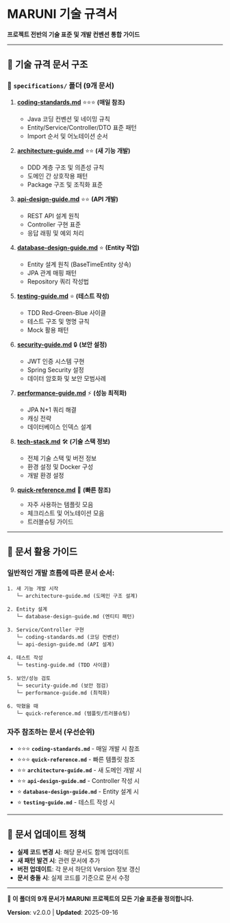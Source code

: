# MARUNI 기술 규격서

**프로젝트 전반의 기술 표준 및 개발 컨벤션 통합 가이드**

---

## 📝 기술 규격 문서 구조

### **📂 `specifications/` 폴더 (9개 문서)**

1. **[coding-standards.md](coding-standards.md)** ⭐⭐⭐ **(매일 참조)**
   - Java 코딩 컨벤션 및 네이밍 규칙
   - Entity/Service/Controller/DTO 표준 패턴
   - Import 순서 및 어노테이션 순서

2. **[architecture-guide.md](architecture-guide.md)** ⭐⭐ **(새 기능 개발)**
   - DDD 계층 구조 및 의존성 규칙
   - 도메인 간 상호작용 패턴
   - Package 구조 및 조직화 표준

3. **[api-design-guide.md](api-design-guide.md)** ⭐⭐ **(API 개발)**
   - REST API 설계 원칙
   - Controller 구현 표준
   - 응답 래핑 및 예외 처리

4. **[database-design-guide.md](database-design-guide.md)** ⭐ **(Entity 작업)**
   - Entity 설계 원칙 (BaseTimeEntity 상속)
   - JPA 관계 매핑 패턴
   - Repository 쿼리 작성법

5. **[testing-guide.md](testing-guide.md)** ⭐ **(테스트 작성)**
   - TDD Red-Green-Blue 사이클
   - 테스트 구조 및 명명 규칙
   - Mock 활용 패턴

6. **[security-guide.md](security-guide.md)** 🔒 **(보안 설정)**
   - JWT 인증 시스템 구현
   - Spring Security 설정
   - 데이터 암호화 및 보안 모범사례

7. **[performance-guide.md](performance-guide.md)** ⚡ **(성능 최적화)**
   - JPA N+1 쿼리 해결
   - 캐싱 전략
   - 데이터베이스 인덱스 설계

8. **[tech-stack.md](tech-stack.md)** 🛠️ **(기술 스택 정보)**
   - 전체 기술 스택 및 버전 정보
   - 환경 설정 및 Docker 구성
   - 개발 환경 설정

9. **[quick-reference.md](quick-reference.md)** 🚀 **(빠른 참조)**
   - 자주 사용하는 템플릿 모음
   - 체크리스트 및 어노테이션 모음
   - 트러블슈팅 가이드

---

## 🎯 문서 활용 가이드

### **일반적인 개발 흐름에 따른 문서 순서:**

```
1. 새 기능 개발 시작
   └─ architecture-guide.md (도메인 구조 설계)

2. Entity 설계
   └─ database-design-guide.md (엔티티 패턴)

3. Service/Controller 구현
   └─ coding-standards.md (코딩 컨벤션)
   └─ api-design-guide.md (API 설계)

4. 테스트 작성
   └─ testing-guide.md (TDD 사이클)

5. 보안/성능 검토
   └─ security-guide.md (보안 점검)
   └─ performance-guide.md (최적화)

6. 막혔을 때
   └─ quick-reference.md (템플릿/트러블슈팅)
```

### **자주 참조하는 문서 (우선순위)**

- ⭐⭐⭐ **`coding-standards.md`** - 매일 개발 시 참조
- ⭐⭐⭐ **`quick-reference.md`** - 빠른 템플릿 참조
- ⭐⭐ **`architecture-guide.md`** - 새 도메인 개발 시
- ⭐⭐ **`api-design-guide.md`** - Controller 작성 시
- ⭐ **`database-design-guide.md`** - Entity 설계 시
- ⭐ **`testing-guide.md`** - 테스트 작성 시

---

## 🔄 문서 업데이트 정책

- **실제 코드 변경 시**: 해당 문서도 함께 업데이트
- **새 패턴 발견 시**: 관련 문서에 추가
- **버전 업데이트**: 각 문서 하단의 Version 정보 갱신
- **문서 충돌 시**: 실제 코드를 기준으로 문서 수정

---

**📍 이 폴더의 9개 문서가 MARUNI 프로젝트의 모든 기술 표준을 정의합니다.**

**Version**: v2.0.0 | **Updated**: 2025-09-16
